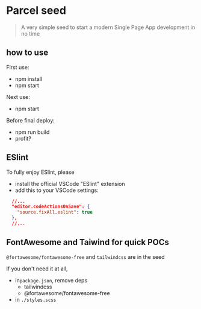 # Parcel seed

> A very simple seed to start a modern Single Page App development in no time
> 
## how to use

First use:
- npm install
- npm start

Next use:
- npm start

Before final deploy:
- npm run build
- profit?

## ESlint

To fully enjoy ESlint, please
- install the official VSCode "ESlint" extension
- add this to your VSCode settings:
```json
  //...
  "editor.codeActionsOnSave": {
    "source.fixAll.eslint": true
  },
  //...
```

## FontAwesome and Taiwind for quick POCs 

`@fortawesome/fontawesome-free` and `tailwindcss` are in the seed

  
If you don't need it at all, 
- in`package.json`, remove deps
    - tailwindcss
    - @fortawesome/fontawesome-free
- in `./styles.scss`